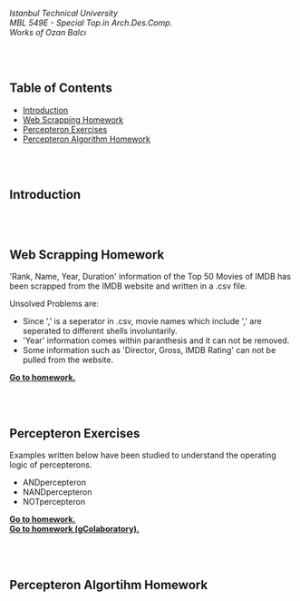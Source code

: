 *Istanbul Technical University  
MBL 549E - Special Top.in Arch.Des.Comp.  
Works of Ozan Balcı* 

<br/>

<br/>

## Table of Contents  
* [Introduction](#introduction)  
* [Web Scrapping Homework](#web-scrapping-homework)  
* [Percepteron Exercises](#percepteron-exercises)  
* [Percepteron Algorithm Homework](#percepteron-algortihm-homework)


<br/>

<br/>  

## Introduction  

<br/>

<br/>

## Web Scrapping Homework  
'Rank, Name, Year, Duration' information of the Top 50 Movies of IMDB has been scrapped from the IMDB website and written in a .csv file.

Unsolved Problems are:
- Since ',' is a seperator in .csv, movie names which include ',' are seperated to different shells involuntarily.
- 'Year' information comes within paranthesis and it can not be removed.
- Some information such as 'Director, Gross, IMDB Rating' can not be pulled from the website.

**[Go to homework.](https://github.com/balciozan/MBL_OzanBalci/tree/master/imdb_top_50)**

<br/>

<br/>

## Percepteron Exercises  
Examples written below have been studied to understand the operating logic of percepterons.
- ANDpercepteron
- NANDpercepteron
- NOTpercepteron

**[Go to homework.](https://github.com/balciozan/MBL_OzanBalci/tree/master/Percepteron%20Exercies)**  
**[Go to homework (gColaboratory).](https://drive.google.com/drive/folders/1TmGQCd6Rwl8KUgmzAyluerX-9WxKdCTi?usp=sharing)**

<br/>

<br/>

## Percepteron Algortihm Homework
